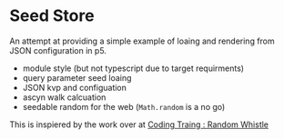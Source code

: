 # Seed Store

An attempt at providing a simple example of loaing and rendering from JSON configuration in p5.

- module style (but not typescript due to target requirments)
- query parameter seed loaing
- JSON kvp and configuation
- ascyn walk calcuation
- seedable random for the web (`Math.random` is a no go)

This is inspiered by the work over at [Coding Traing : Random Whistle](https://github.com/CodingTrain/Random-Whistle)
